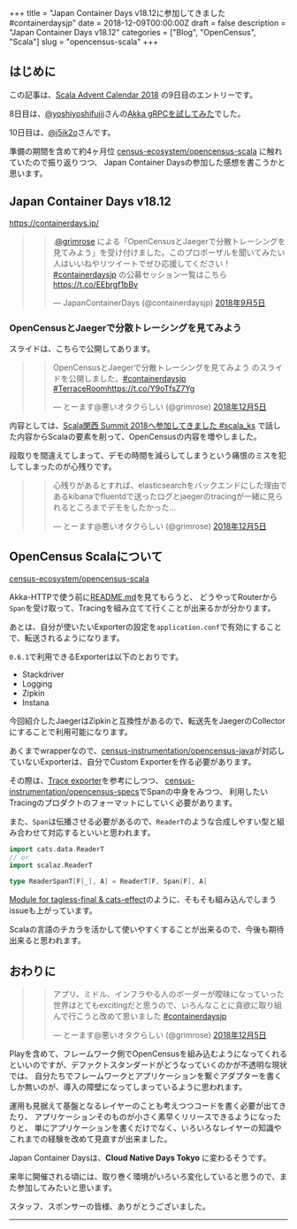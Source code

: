 +++
title = "Japan Container Days v18.12に参加してきました #containerdaysjp"
date = 2018-12-09T00:00:00Z
draft = false
description = "Japan Container Days v18.12"
categories = ["Blog", "OpenCensus", "Scala"]
slug = "opencensus-scala"
+++

## はじめに

この記事は、[Scala Advent Calendar 2018](https://qiita.com/advent-calendar/2018/scala) の9日目のエントリーです。

8日目は、[@yoshiyoshifujii](https://qiita.com/yoshiyoshifujii)さんの[Akka gRPCを試してみた](https://qiita.com/yoshiyoshifujii/items/04944ade01af4fe06bca)でした。

10日目は、[@j5ik2o](https://qiita.com/j5ik2o)さんです。

準備の期間を含めて約4ヶ月位 [census-ecosystem/opencensus-scala](https://github.com/census-ecosystem/opencensus-scala) に触れていたので振り返りつつ、
Japan Container Daysの参加した感想を書こうかと思います。

## Japan Container Days v18.12

https://containerdays.jp/

> <blockquote class="twitter-tweet" data-cards="hidden" data-lang="ja"><p lang="ja" dir="ltr">.<a href="https://twitter.com/grimrose?ref_src=twsrc%5Etfw">@grimrose</a> による「OpenCensusとJaegerで分散トレーシングを見てみよう」を受け付けました。このプロポーザルを聞いてみたい人はいいねやリツイートでぜひ応援してください！ <a href="https://twitter.com/hashtag/containerdaysjp?src=hash&amp;ref_src=twsrc%5Etfw">#containerdaysjp</a> の公募セッション一覧はこちら  <a href="https://t.co/EEbrgf1bBv">https://t.co/EEbrgf1bBv</a></p>&mdash; JapanContainerDays (@containerdaysjp) <a href="https://twitter.com/containerdaysjp/status/1037344706890358785?ref_src=twsrc%5Etfw">2018年9月5日</a></blockquote>

### OpenCensusとJaegerで分散トレーシングを見てみよう

スライドは、こちらで公開してあります。

> <blockquote class="twitter-tweet" data-lang="ja"><p lang="ja" dir="ltr">OpenCensusとJaegerで分散トレーシングを見てみよう のスライドを公開しました。<a href="https://twitter.com/hashtag/containerdaysjp?src=hash&amp;ref_src=twsrc%5Etfw">#containerdaysjp</a> <a href="https://twitter.com/hashtag/TerraceRoom?src=hash&amp;ref_src=twsrc%5Etfw">#TerraceRoom</a><a href="https://t.co/Y9oTfsZ7Yg">https://t.co/Y9oTfsZ7Yg</a></p>&mdash; とーます@悪いオタクらしい (@grimrose) <a href="https://twitter.com/grimrose/status/1070462256377344000?ref_src=twsrc%5Etfw">2018年12月5日</a></blockquote>

内容としては、[Scala関西 Summit 2018へ参加してきました #scala_ks](../../11/scala-kansai-summit) で話した内容からScalaの要素を削って、OpenCensusの内容を増やしました。

段取りを間違えてしまって、デモの時間を減らしてしまうという痛恨のミスを犯してしまったのが心残りです。

> <blockquote class="twitter-tweet" data-conversation="none" data-lang="ja"><p lang="ja" dir="ltr">心残りがあるとすれば、elasticsearchをバックエンドにした理由であるkibanaでfluentdで送ったログとjaegerのtracingが一緒に見られるところまでデモをしたかった…</p>&mdash; とーます@悪いオタクらしい (@grimrose) <a href="https://twitter.com/grimrose/status/1070311091811405824?ref_src=twsrc%5Etfw">2018年12月5日</a></blockquote>

## OpenCensus Scalaについて

[census-ecosystem/opencensus-scala](https://github.com/census-ecosystem/opencensus-scala) 

Akka-HTTPで使う前に[README.md](https://github.com/census-ecosystem/opencensus-scala/blob/master/akka-http/README.md)を見てもらうと、
どうやってRouterから`Span`を受け取って、Tracingを組み立てて行くことが出来るかが分かります。

あとは、自分が使いたいExporterの設定を`application.conf`で有効にすることで、転送されるようになります。

`0.6.1`で利用できるExporterは以下のとおりです。

* Stackdriver
* Logging
* Zipkin
* Instana

今回紹介したJaegerはZipkinと互換性があるので、転送先をJaegerのCollectorにすることで利用可能になります。

あくまでwrapperなので、[census-instrumentation/opencensus-java](https://github.com/census-instrumentation/opencensus-java)が対応していないExporterは、自分でCustom Exporterを作る必要があります。

その際は、[Trace exporter](https://opencensus.io/exporters/custom-exporter/java/trace/)を参考にしつつ、
[census-instrumentation/opencensus-specs](https://github.com/census-instrumentation/opencensus-specs)でSpanの中身をみつつ、
利用したいTracingのプロダクトのフォーマットにしていく必要があります。

また、`Span`は伝播させる必要があるので、`ReaderT`のような合成しやすい型と組み合わせて対応するといいと思われます。

```scala
import cats.data.ReaderT
// or
import scalaz.ReaderT

type ReaderSpanT[F[_], A] = ReaderT[F, Span[F], A]
```

[Module for tagless-final & cats-effect](https://github.com/census-ecosystem/opencensus-scala/issues/31)のように、そもそも組み込んでしまうissueも上がっています。

Scalaの言語のチカラを活かして使いやすくすることが出来るので、今後も期待出来ると思われます。

## おわりに

> <blockquote class="twitter-tweet" data-lang="ja"><p lang="ja" dir="ltr">アプリ、ミドル、インフラやる人のボーダーが曖昧になっていった世界はとてもexcitingだと思うので、いろんなことに貪欲に取り組んで行こうと改めて思いました <a href="https://twitter.com/hashtag/containerdaysjp?src=hash&amp;ref_src=twsrc%5Etfw">#containerdaysjp</a></p>&mdash; とーます@悪いオタクらしい (@grimrose) <a href="https://twitter.com/grimrose/status/1070290549112852480?ref_src=twsrc%5Etfw">2018年12月5日</a></blockquote>

Playを含めて、フレームワーク側でOpenCensusを組み込むようになってくれるといいのですが、デファクトスタンダードがどうなっていくのかが不透明な現状では、
自分たちでフレームワークとアプリケーションを繋ぐアダプターを書くしか無いのが、導入の障壁になってしまっているように思われます。

運用も見据えて基盤となるレイヤーのことも考えつつコードを書く必要が出てきたり、
アプリケーションそのものが小さく素早くリリースできるようになったりと、
単にアプリケーションを書くだけでなく、いろいろなレイヤーの知識やこれまでの経験を改めて見直すが出来ました。

Japan Container Daysは、**Cloud Native Days Tokyo** に変わるそうです。

来年に開催される頃には、取り巻く環境がいろいろ変化していると思うので、また参加してみたいと思います。

スタッフ、スポンサーの皆様、ありがとうございました。

---
<script async src="https://platform.twitter.com/widgets.js" charset="utf-8"></script>
